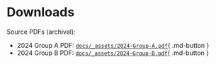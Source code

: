 # Downloads

Source PDFs (archival):

- 2024 Group A PDF: [`docs/_assets/2024-Group-A.pdf`](../_assets/2024-Group-A.pdf){ .md-button }
- 2024 Group B PDF: [`docs/_assets/2024-Group-B.pdf`](../_assets/2024-Group-B.pdf){ .md-button }